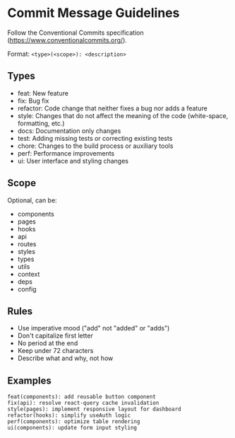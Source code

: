 # Commit Message Guidelines

Follow the Conventional Commits specification (https://www.conventionalcommits.org/).

Format: `<type>(<scope>): <description>`

## Types

- feat: New feature
- fix: Bug fix
- refactor: Code change that neither fixes a bug nor adds a feature
- style: Changes that do not affect the meaning of the code (white-space, formatting, etc.)
- docs: Documentation only changes
- test: Adding missing tests or correcting existing tests
- chore: Changes to the build process or auxiliary tools
- perf: Performance improvements
- ui: User interface and styling changes

## Scope

Optional, can be:

- components
- pages
- hooks
- api
- routes
- styles
- types
- utils
- context
- deps
- config

## Rules

- Use imperative mood ("add" not "added" or "adds")
- Don't capitalize first letter
- No period at the end
- Keep under 72 characters
- Describe what and why, not how

## Examples

```
feat(components): add reusable button component
fix(api): resolve react-query cache invalidation
style(pages): implement responsive layout for dashboard
refactor(hooks): simplify useAuth logic
perf(components): optimize table rendering
ui(components): update form input styling
```

